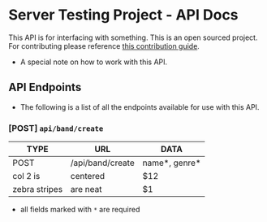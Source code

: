 # Server Testing Project - API Docs

This API is for interfacing with something. This is an open sourced project. For contributing please reference [this contribution guide](www.google.com).

* A special note on how to work with this API.

## API Endpoints

* The following is a list of all the endpoints available for use with this API.

### [POST] `api/band/create`

| TYPE          | URL              | DATA          |
| ------------- | ---------------- | ------------- |
| POST          | /api/band/create | name*, genre* |
| col 2 is      | centered         | $12           |
| zebra stripes | are neat         | $1            |

* all fields marked with `*` are required
